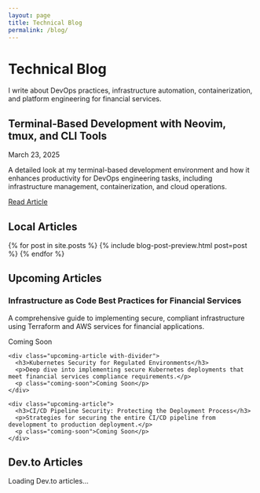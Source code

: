 ```yaml
---
layout: page
title: Technical Blog
permalink: /blog/
---
```


# Technical Blog

I write about DevOps practices, infrastructure automation, containerization, and platform engineering for financial services.

<div class="featured-article with-divider">
  <h2>Terminal-Based Development with Neovim, tmux, and CLI Tools</h2>
  <p class="post-date">March 23, 2025</p>
  <p>A detailed look at my terminal-based development environment and how it enhances productivity for DevOps engineering tasks, including infrastructure management, containerization, and cloud operations.</p>
  <a href="/blog/2025/03/23/terminal-based-development-environment/" class="btn outlined-btn">Read Article</a>
</div>

<div class="content-section with-divider">
  <h2>Local Articles</h2>
  <div class="blog-list">
    {% for post in site.posts %}
      {% include blog-post-preview.html post=post %}
    {% endfor %}
  </div>
</div>

<div class="content-section with-divider">
  <h2>Upcoming Articles</h2>
  <div class="upcoming-articles">
    <div class="upcoming-article with-divider">
      <h3>Infrastructure as Code Best Practices for Financial Services</h3>
      <p>A comprehensive guide to implementing secure, compliant infrastructure using Terraform and AWS services for financial applications.</p>
      <p class="coming-soon">Coming Soon</p>
    </div>
    
    <div class="upcoming-article with-divider">
      <h3>Kubernetes Security for Regulated Environments</h3>
      <p>Deep dive into implementing secure Kubernetes deployments that meet financial services compliance requirements.</p>
      <p class="coming-soon">Coming Soon</p>
    </div>
    
    <div class="upcoming-article">
      <h3>CI/CD Pipeline Security: Protecting the Deployment Process</h3>
      <p>Strategies for securing the entire CI/CD pipeline from development to production deployment.</p>
      <p class="coming-soon">Coming Soon</p>
    </div>
  </div>
</div>

<div class="content-section">
  <h2>Dev.to Articles</h2>
  <div id="devto-articles" class="blog-list">
    <p>Loading Dev.to articles...</p>
  </div>
</div>

<script>
  document.addEventListener('DOMContentLoaded', function() {
    // Fetch Dev.to articles
    fetch('https://dev.to/api/articles?username=joshuamichaelhall')
      .then(response => response.json())
      .then(data => {
        const container = document.getElementById('devto-articles');
        container.innerHTML = ''; // Clear loading message
        
        if (data.length === 0) {
          container.innerHTML = '<p>No articles found on Dev.to</p>';
          return;
        }
        
        // Display articles
        data.forEach((article, index) => {
          const isLast = index === data.length - 1;
          const articleDiv = document.createElement('div');
          articleDiv.className = 'blog-post-preview' + (isLast ? '' : ' with-divider');
          articleDiv.innerHTML = `
            <h2><a href="${article.url}" target="_blank">${article.title}</a></h2>
            <p class="post-date">${new Date(article.published_at).toLocaleDateString('en-US', { year: 'numeric', month: 'long', day: 'numeric' })}</p>
            ${article.tag_list.length > 0 ? `
              <p class="post-categories">
                Tags: 
                ${article.tag_list.map(tag => `<span class="tag">${tag}</span>`).join(' ')}
              </p>
            ` : ''}
            <p>${article.description}</p>
            <a href="${article.url}" target="_blank" class="read-more">Read on Dev.to</a>
          `;
          container.appendChild(articleDiv);
        });
      })
      .catch(error => {
        console.error('Error fetching Dev.to articles:', error);
        document.getElementById('devto-articles').innerHTML = '<p>Error loading Dev.to articles</p>';
      });
  });
</script>